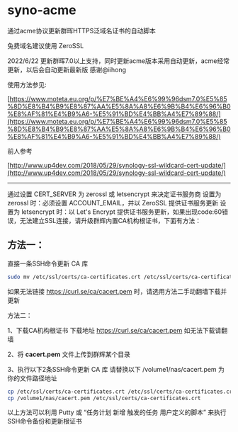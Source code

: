 # syno-acme
通过acme协议更新群晖HTTPS泛域名证书的自动脚本

兔费域名建议使用 ZeroSSL


2022/6/22 更新群晖7.0以上支持，同时更新acme版本采用自动更新，acme经常更新，以后会自动更新最新版 感谢@iihong 


使用方法参见: 

[https://www.moteta.eu.org/p/%E7%BE%A4%E6%99%96dsm7.0%E5%85%8D%E8%B4%B9%E8%87%AA%E5%8A%A8%E6%9B%B4%E6%96%B0%E8%AF%81%E4%B9%A6-%E5%91%BD%E4%BB%A4%E7%89%88/](https://www.moteta.eu.org/p/%E7%BE%A4%E6%99%96dsm7.0%E5%85%8D%E8%B4%B9%E8%87%AA%E5%8A%A8%E6%9B%B4%E6%96%B0%E8%AF%81%E4%B9%A6-%E5%91%BD%E4%BB%A4%E7%89%88/)



前人参考

[http://www.up4dev.com/2018/05/29/synology-ssl-wildcard-cert-update/](http://www.up4dev.com/2018/05/29/synology-ssl-wildcard-cert-update/)

---
通过设置 CERT_SERVER 为 zerossl 或 letsencrypt 来决定证书服务商
设置为 zerossl 时：必须设置 ACCOUNT_EMAIL，并以 ZeroSSL 提供证书服务更新
设置为 letsencrypt 时：以 Let's Encrypt 提供证书服务更新，如果出现code:60错误，无法建立SSL连接，请升级群辉内置CA机构根证书，下面有方法：


## 方法一：

直接一条SSH命令更新 CA 库

```sh
sudo mv /etc/ssl/certs/ca-certificates.crt /etc/ssl/certs/ca-certificates.crt.bak && sudo curl -Lko /etc/ssl/certs/ca-certificates.crt https://curl.se/ca/cacert.pem
```
如果无法链接 https://curl.se/ca/cacert.pem 时，请选用方法二手动翻墙下载并更新

方法二：

1、下载CA机构根证书
下载地址 https://curl.se/ca/cacert.pem
如无法下载请翻墙

2、将 **cacert.pem** 文件上传到群辉某个目录

3、执行以下2条SSH命令更新 CA 库
请替换以下 /volume1/nas/cacert.pem 为你的文件路径地址

```sh
cp /etc/ssl/certs/ca-certificates.crt /etc/ssl/certs/ca-certificates.crt.bak
cp /volume1/nas/cacert.pem /etc/ssl/certs/ca-certificates.crt
```

以上方法可以利用 Putty 或 “任务计划 新增 触发的任务 用户定义的脚本” 来执行SSH命令备份和更新根证书
